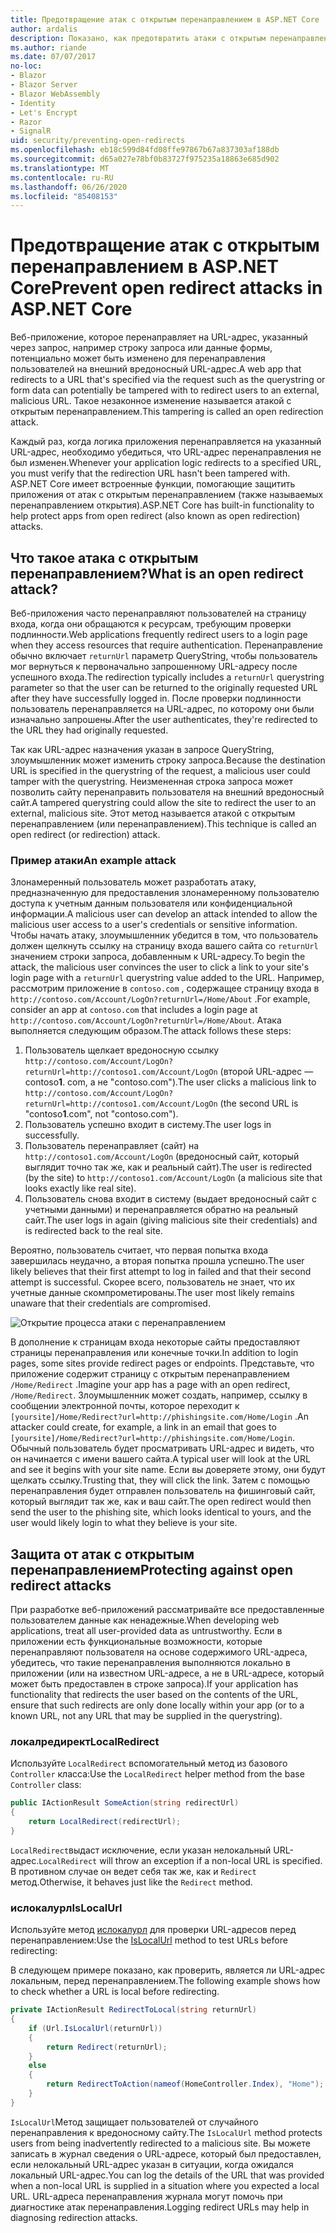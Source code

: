 ```yaml
---
title: Предотвращение атак с открытым перенаправлением в ASP.NET Core
author: ardalis
description: Показано, как предотвратить атаки с открытым перенаправлением для ASP.NET Core приложения.
ms.author: riande
ms.date: 07/07/2017
no-loc:
- Blazor
- Blazor Server
- Blazor WebAssembly
- Identity
- Let's Encrypt
- Razor
- SignalR
uid: security/preventing-open-redirects
ms.openlocfilehash: eb18c599d84fd08ffe97867b67a837303af188db
ms.sourcegitcommit: d65a027e78bf0b83727f975235a18863e685d902
ms.translationtype: MT
ms.contentlocale: ru-RU
ms.lasthandoff: 06/26/2020
ms.locfileid: "85408153"
---
```

# <a name="prevent-open-redirect-attacks-in-aspnet-core"></a><span data-ttu-id="67fde-103">Предотвращение атак с открытым перенаправлением в ASP.NET Core</span><span class="sxs-lookup"><span data-stu-id="67fde-103">Prevent open redirect attacks in ASP.NET Core</span></span>

<span data-ttu-id="67fde-104">Веб-приложение, которое перенаправляет на URL-адрес, указанный через запрос, например строку запроса или данные формы, потенциально может быть изменено для перенаправления пользователей на внешний вредоносный URL-адрес.</span><span class="sxs-lookup"><span data-stu-id="67fde-104">A web app that redirects to a URL that's specified via the request such as the querystring or form data can potentially be tampered with to redirect users to an external, malicious URL.</span></span> <span data-ttu-id="67fde-105">Такое незаконное изменение называется атакой с открытым перенаправлением.</span><span class="sxs-lookup"><span data-stu-id="67fde-105">This tampering is called an open redirection attack.</span></span>

<span data-ttu-id="67fde-106">Каждый раз, когда логика приложения перенаправляется на указанный URL-адрес, необходимо убедиться, что URL-адрес перенаправления не был изменен.</span><span class="sxs-lookup"><span data-stu-id="67fde-106">Whenever your application logic redirects to a specified URL, you must verify that the redirection URL hasn't been tampered with.</span></span> <span data-ttu-id="67fde-107">ASP.NET Core имеет встроенные функции, помогающие защитить приложения от атак с открытым перенаправлением (также называемых перенаправлением открытия).</span><span class="sxs-lookup"><span data-stu-id="67fde-107">ASP.NET Core has built-in functionality to help protect apps from open redirect (also known as open redirection) attacks.</span></span>

## <a name="what-is-an-open-redirect-attack"></a><span data-ttu-id="67fde-108">Что такое атака с открытым перенаправлением?</span><span class="sxs-lookup"><span data-stu-id="67fde-108">What is an open redirect attack?</span></span>

<span data-ttu-id="67fde-109">Веб-приложения часто перенаправляют пользователей на страницу входа, когда они обращаются к ресурсам, требующим проверки подлинности.</span><span class="sxs-lookup"><span data-stu-id="67fde-109">Web applications frequently redirect users to a login page when they access resources that require authentication.</span></span> <span data-ttu-id="67fde-110">Перенаправление обычно включает `returnUrl` параметр QueryString, чтобы пользователь мог вернуться к первоначально запрошенному URL-адресу после успешного входа.</span><span class="sxs-lookup"><span data-stu-id="67fde-110">The redirection typically includes a `returnUrl` querystring parameter so that the user can be returned to the originally requested URL after they have successfully logged in.</span></span> <span data-ttu-id="67fde-111">После проверки подлинности пользователь перенаправляется на URL-адрес, по которому они были изначально запрошены.</span><span class="sxs-lookup"><span data-stu-id="67fde-111">After the user authenticates, they're redirected to the URL they had originally requested.</span></span>

<span data-ttu-id="67fde-112">Так как URL-адрес назначения указан в запросе QueryString, злоумышленник может изменить строку запроса.</span><span class="sxs-lookup"><span data-stu-id="67fde-112">Because the destination URL is specified in the querystring of the request, a malicious user could tamper with the querystring.</span></span> <span data-ttu-id="67fde-113">Неизмененная строка запроса может позволить сайту перенаправить пользователя на внешний вредоносный сайт.</span><span class="sxs-lookup"><span data-stu-id="67fde-113">A tampered querystring could allow the site to redirect the user to an external, malicious site.</span></span> <span data-ttu-id="67fde-114">Этот метод называется атакой с открытым перенаправлением (или перенаправлением).</span><span class="sxs-lookup"><span data-stu-id="67fde-114">This technique is called an open redirect (or redirection) attack.</span></span>

### <a name="an-example-attack"></a><span data-ttu-id="67fde-115">Пример атаки</span><span class="sxs-lookup"><span data-stu-id="67fde-115">An example attack</span></span>

<span data-ttu-id="67fde-116">Злонамеренный пользователь может разработать атаку, предназначенную для предоставления злонамеренному пользователю доступа к учетным данным пользователя или конфиденциальной информации.</span><span class="sxs-lookup"><span data-stu-id="67fde-116">A malicious user can develop an attack intended to allow the malicious user access to a user's credentials or sensitive information.</span></span> <span data-ttu-id="67fde-117">Чтобы начать атаку, злоумышленник убедится в том, что пользователь должен щелкнуть ссылку на страницу входа вашего сайта со `returnUrl` значением строки запроса, добавленным к URL-адресу.</span><span class="sxs-lookup"><span data-stu-id="67fde-117">To begin the attack, the malicious user convinces the user to click a link to your site's login page with a `returnUrl` querystring value added to the URL.</span></span> <span data-ttu-id="67fde-118">Например, рассмотрим приложение в `contoso.com` , содержащее страницу входа в `http://contoso.com/Account/LogOn?returnUrl=/Home/About` .</span><span class="sxs-lookup"><span data-stu-id="67fde-118">For example, consider an app at `contoso.com` that includes a login page at `http://contoso.com/Account/LogOn?returnUrl=/Home/About`.</span></span> <span data-ttu-id="67fde-119">Атака выполняется следующим образом.</span><span class="sxs-lookup"><span data-stu-id="67fde-119">The attack follows these steps:</span></span>

1. <span data-ttu-id="67fde-120">Пользователь щелкает вредоносную ссылку `http://contoso.com/Account/LogOn?returnUrl=http://contoso1.com/Account/LogOn` (второй URL-адрес — contoso**1**. com, а не "contoso.com").</span><span class="sxs-lookup"><span data-stu-id="67fde-120">The user clicks a malicious link to `http://contoso.com/Account/LogOn?returnUrl=http://contoso1.com/Account/LogOn` (the second URL is "contoso**1**.com", not "contoso.com").</span></span>
2. <span data-ttu-id="67fde-121">Пользователь успешно входит в систему.</span><span class="sxs-lookup"><span data-stu-id="67fde-121">The user logs in successfully.</span></span>
3. <span data-ttu-id="67fde-122">Пользователь перенаправляет (сайт) на `http://contoso1.com/Account/LogOn` (вредоносный сайт, который выглядит точно так же, как и реальный сайт).</span><span class="sxs-lookup"><span data-stu-id="67fde-122">The user is redirected (by the site) to `http://contoso1.com/Account/LogOn` (a malicious site that looks exactly like real site).</span></span>
4. <span data-ttu-id="67fde-123">Пользователь снова входит в систему (выдает вредоносный сайт с учетными данными) и перенаправляется обратно на реальный сайт.</span><span class="sxs-lookup"><span data-stu-id="67fde-123">The user logs in again (giving malicious site their credentials) and is redirected back to the real site.</span></span>

<span data-ttu-id="67fde-124">Вероятно, пользователь считает, что первая попытка входа завершилась неудачно, а вторая попытка прошла успешно.</span><span class="sxs-lookup"><span data-stu-id="67fde-124">The user likely believes that their first attempt to log in failed and that their second attempt is successful.</span></span> <span data-ttu-id="67fde-125">Скорее всего, пользователь не знает, что их учетные данные скомпрометированы.</span><span class="sxs-lookup"><span data-stu-id="67fde-125">The user most likely remains unaware that their credentials are compromised.</span></span>

![Открытие процесса атаки с перенаправлением](preventing-open-redirects/_static/open-redirection-attack-process.png)

<span data-ttu-id="67fde-127">В дополнение к страницам входа некоторые сайты предоставляют страницы перенаправления или конечные точки.</span><span class="sxs-lookup"><span data-stu-id="67fde-127">In addition to login pages, some sites provide redirect pages or endpoints.</span></span> <span data-ttu-id="67fde-128">Представьте, что приложение содержит страницу с открытым перенаправлением `/Home/Redirect` .</span><span class="sxs-lookup"><span data-stu-id="67fde-128">Imagine your app has a page with an open redirect, `/Home/Redirect`.</span></span> <span data-ttu-id="67fde-129">Злоумышленник может создать, например, ссылку в сообщении электронной почты, которое переходит к `[yoursite]/Home/Redirect?url=http://phishingsite.com/Home/Login` .</span><span class="sxs-lookup"><span data-stu-id="67fde-129">An attacker could create, for example, a link in an email that goes to `[yoursite]/Home/Redirect?url=http://phishingsite.com/Home/Login`.</span></span> <span data-ttu-id="67fde-130">Обычный пользователь будет просматривать URL-адрес и видеть, что он начинается с имени вашего сайта.</span><span class="sxs-lookup"><span data-stu-id="67fde-130">A typical user will look at the URL and see it begins with your site name.</span></span> <span data-ttu-id="67fde-131">Если вы доверяете этому, они будут щелкать ссылку.</span><span class="sxs-lookup"><span data-stu-id="67fde-131">Trusting that, they will click the link.</span></span> <span data-ttu-id="67fde-132">Затем с помощью перенаправления будет отправлен пользователь на фишинговый сайт, который выглядит так же, как и ваш сайт.</span><span class="sxs-lookup"><span data-stu-id="67fde-132">The open redirect would then send the user to the phishing site, which looks identical to yours, and the user would likely login to what they believe is your site.</span></span>

## <a name="protecting-against-open-redirect-attacks"></a><span data-ttu-id="67fde-133">Защита от атак с открытым перенаправлением</span><span class="sxs-lookup"><span data-stu-id="67fde-133">Protecting against open redirect attacks</span></span>

<span data-ttu-id="67fde-134">При разработке веб-приложений рассматривайте все предоставленные пользователем данные как ненадежные.</span><span class="sxs-lookup"><span data-stu-id="67fde-134">When developing web applications, treat all user-provided data as untrustworthy.</span></span> <span data-ttu-id="67fde-135">Если в приложении есть функциональные возможности, которые перенаправляют пользователя на основе содержимого URL-адреса, убедитесь, что такие перенаправления выполняются локально в приложении (или на известном URL-адресе, а не в URL-адресе, который может быть предоставлен в строке запроса).</span><span class="sxs-lookup"><span data-stu-id="67fde-135">If your application has functionality that redirects the user based on the contents of the URL,  ensure that such redirects are only done locally within your app (or to a known URL, not any URL that may be supplied in the querystring).</span></span>

### <a name="localredirect"></a><span data-ttu-id="67fde-136">локалредирект</span><span class="sxs-lookup"><span data-stu-id="67fde-136">LocalRedirect</span></span>

<span data-ttu-id="67fde-137">Используйте `LocalRedirect` вспомогательный метод из базового `Controller` класса:</span><span class="sxs-lookup"><span data-stu-id="67fde-137">Use the `LocalRedirect` helper method from the base `Controller` class:</span></span>

```csharp
public IActionResult SomeAction(string redirectUrl)
{
    return LocalRedirect(redirectUrl);
}
```

<span data-ttu-id="67fde-138">`LocalRedirect`выдаст исключение, если указан нелокальный URL-адрес.</span><span class="sxs-lookup"><span data-stu-id="67fde-138">`LocalRedirect` will throw an exception if a non-local URL is specified.</span></span> <span data-ttu-id="67fde-139">В противном случае он ведет себя так же, как и `Redirect` метод.</span><span class="sxs-lookup"><span data-stu-id="67fde-139">Otherwise, it behaves just like the `Redirect` method.</span></span>

### <a name="islocalurl"></a><span data-ttu-id="67fde-140">ислокалурл</span><span class="sxs-lookup"><span data-stu-id="67fde-140">IsLocalUrl</span></span>

<span data-ttu-id="67fde-141">Используйте метод [ислокалурл](/dotnet/api/Microsoft.AspNetCore.Mvc.IUrlHelper.islocalurl#Microsoft_AspNetCore_Mvc_IUrlHelper_IsLocalUrl_System_String_) для проверки URL-адресов перед перенаправлением:</span><span class="sxs-lookup"><span data-stu-id="67fde-141">Use the [IsLocalUrl](/dotnet/api/Microsoft.AspNetCore.Mvc.IUrlHelper.islocalurl#Microsoft_AspNetCore_Mvc_IUrlHelper_IsLocalUrl_System_String_) method to test URLs before redirecting:</span></span>

<span data-ttu-id="67fde-142">В следующем примере показано, как проверить, является ли URL-адрес локальным, перед перенаправлением.</span><span class="sxs-lookup"><span data-stu-id="67fde-142">The following example shows how to check whether a URL is local before redirecting.</span></span>

```csharp
private IActionResult RedirectToLocal(string returnUrl)
{
    if (Url.IsLocalUrl(returnUrl))
    {
        return Redirect(returnUrl);
    }
    else
    {
        return RedirectToAction(nameof(HomeController.Index), "Home");
    }
}
```

<span data-ttu-id="67fde-143">`IsLocalUrl`Метод защищает пользователей от случайного перенаправления к вредоносному сайту.</span><span class="sxs-lookup"><span data-stu-id="67fde-143">The `IsLocalUrl` method protects users from being inadvertently redirected to a malicious site.</span></span> <span data-ttu-id="67fde-144">Вы можете записать в журнал сведения о URL-адресе, который был предоставлен, если нелокальный URL-адрес указан в ситуации, когда ожидался локальный URL-адрес.</span><span class="sxs-lookup"><span data-stu-id="67fde-144">You can log the details of the URL that was provided when a non-local URL is supplied in a situation where you expected a local URL.</span></span> <span data-ttu-id="67fde-145">URL-адреса перенаправления журнала могут помочь при диагностике атак перенаправления.</span><span class="sxs-lookup"><span data-stu-id="67fde-145">Logging redirect URLs may help in diagnosing redirection attacks.</span></span>

